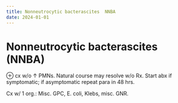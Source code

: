 ```yaml
---
title: Nonneutrocytic bacterascites  NNBA 
date: 2024-01-01
---
```

# Nonneutrocytic bacterascites (NNBA)

⊕ cx w/o ↑ PMNs. Natural course may resolve w/o Rx. Start abx if symptomatic; if asymptomatic repeat para in 48 hrs.

Cx w/ 1 org.: Misc. GPC, E. coli, Klebs, misc. GNR.
